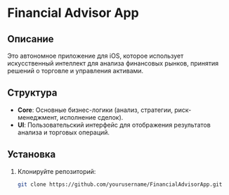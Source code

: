 # Financial Advisor App

## Описание
Это автономное приложение для iOS, которое использует искусственный интеллект для анализа финансовых рынков, принятия решений о торговле и управления активами.

## Структура
- **Core**: Основные бизнес-логики (анализ, стратегии, риск-менеджмент, исполнение сделок).
- **UI**: Пользовательский интерфейс для отображения результатов анализа и торговых операций.

## Установка

1. Клонируйте репозиторий:
   ```bash
   git clone https://github.com/yourusername/FinancialAdvisorApp.git